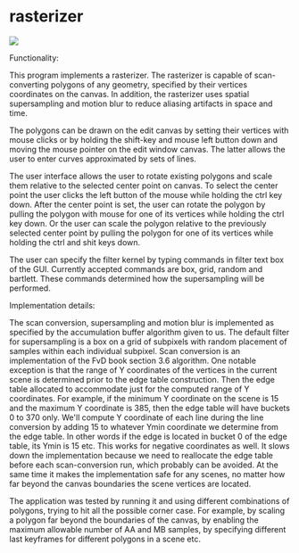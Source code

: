 # rasterizer

[<img src="https://travis-ci.org/dmakarov/paintbrush.png?branch=master">](https://travis-ci.org/dmakarov/paintbrush)

Functionality:

This program implements a rasterizer.  The rasterizer is capable of
scan-converting polygons of any geometry, specified by their vertices
coordinates on the canvas.  In addition, the rasterizer uses spatial
supersampling and motion blur to reduce aliasing artifacts in space and time.

The polygons can be drawn on the edit canvas by setting their vertices with
mouse clicks or by holding the shift-key and mouse left button down and moving
the mouse pointer on the edit window canvas.  The latter allows the user to
enter curves approximated by sets of lines.

The user interface allows the user to rotate existing polygons and scale them
relative to the selected center point on canvas.  To select the center point the
user clicks the left button of the mouse while holding the ctrl key down.  After
the center point is set, the user can rotate the polygon by pulling the polygon
with mouse for one of its vertices while holding the ctrl key down.  Or the user
can scale the polygon relative to the previously selected center point by
pulling the polygon for one of its vertices while holding the ctrl and shit keys
down.

The user can specify the filter kernel by typing commands in filter text box of
the GUI.  Currently accepted commands are box, grid, random and bartlett.  These
commands determined how the supersampling will be performed.

Implementation details:

The scan conversion, supersampling and motion blur is implemented as specified
by the accumulation buffer algorithm given to us.  The default filter for
supersampling is a box on a grid of subpixels with random placement of samples
within each individual subpixel.  Scan conversion is an implementation of the
FvD book section 3.6 algorithm.  One notable exception is that the range of Y
coordinates of the vertices in the current scene is determined prior to the edge
table construction.  Then the edge table allocated to accommodate just for the
computed range of Y coordinates. For example, if the minimum Y coordinate on the
scene is 15 and the maximum Y coordinate is 385, then the edge table will have
buckets 0 to 370 only.  We'll compute Y coordinate of each line during the line
conversion by adding 15 to whatever Ymin coordinate we determine from the edge
table.  In other words if the edge is located in bucket 0 of the edge table, its
Ymin is 15 etc.  This works for negative coordinates as well.  It slows down the
implementation because we need to reallocate the edge table before each
scan-conversion run, which probably can be avoided.  At the same time it makes
the implementation safe for any scenes, no matter how far beyond the canvas
boundaries the scene vertices are located.

The application was tested by running it and using different combinations of
polygons, trying to hit all the possible corner case.  For example, by scaling a
polygon far beyond the boundaries of the canvas, by enabling the maximum
allowable number of AA and MB samples, by specifying different last keyframes
for different polygons in a scene etc.
